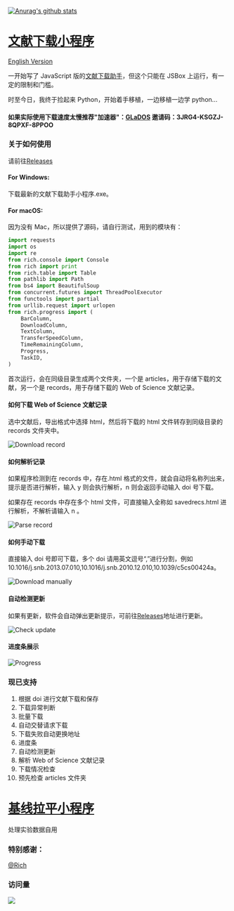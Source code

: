 [![Anurag's github stats](https://github-readme-stats.vercel.app/api?username=evilbutcher)](https://github.com/anuraghazra/github-readme-stats)

# [文献下载小程序](https://github.com/evilbutcher/Python/tree/master/ArticlesHelper)

[English Version](https://github.com/evilbutcher/Python/blob/master/README_EN.md)

一开始写了 JavaScript 版的[文献下载助手](https://github.com/evilbutcher/Code/tree/master/%E6%96%87%E7%8C%AE%E4%B8%8B%E8%BD%BD/%E6%96%87%E7%8C%AE%E4%B8%8B%E8%BD%BD%E5%8A%A9%E6%89%8B)，但这个只能在 JSBox 上运行，有一定的限制和门槛。

时至今日，我终于捡起来 Python，开始着手移植，一边移植一边学 python...

#### 如果实际使用下载速度太慢推荐"加速器"：[GLaDOS](https://github.com/glados-network/GLaDOS) 邀请码：3JRG4-KSGZJ-8QPXF-8PPOO

### 关于如何使用

请前往[Releases](https://github.com/evilbutcher/Python/releases)

#### For Windows:

下载最新的文献下载助手小程序.exe。

#### For macOS:

因为没有 Mac，所以提供了源码，请自行测试，用到的模块有：

```python
import requests
import os
import re
from rich.console import Console
from rich import print
from rich.table import Table
from pathlib import Path
from bs4 import BeautifulSoup
from concurrent.futures import ThreadPoolExecutor
from functools import partial
from urllib.request import urlopen
from rich.progress import (
    BarColumn,
    DownloadColumn,
    TextColumn,
    TransferSpeedColumn,
    TimeRemainingColumn,
    Progress,
    TaskID,
)
```

首次运行，会在同级目录生成两个文件夹，一个是 articles，用于存储下载的文献，另一个是 records，用于存储下载的 Web of Science 文献记录。

#### 如何下载 Web of Science 文献记录

选中文献后，导出格式中选择 html，然后将下载的 html 文件转存到同级目录的 records 文件夹中。

![Download record](https://github.com/evilbutcher/Python/blob/master/ArticlesHelper/How_to_Use/download_record.gif)

#### 如何解析记录

如果程序检测到在 records 中，存在.html 格式的文件，就会自动将名称列出来，提示是否进行解析，输入 y 则会执行解析，n 则会返回手动输入 doi 号下载。

如果存在 records 中存在多个 html 文件，可直接输入全称如 savedrecs.html 进行解析，不解析请输入 n 。

![Parse record](https://github.com/evilbutcher/Python/blob/master/ArticlesHelper/How_to_Use/parse_records.gif)

#### 如何手动下载

直接输入 doi 号即可下载，多个 doi 请用英文逗号“,”进行分割，例如 10.1016/j.snb.2013.07.010,10.1016/j.snb.2010.12.010,10.1039/c5cs00424a。

![Download manually](https://github.com/evilbutcher/Python/blob/master/ArticlesHelper/How_to_Use/download_manually.gif)

#### 自动检测更新

如果有更新，软件会自动弹出更新提示，可前往[Releases](https://github.com/evilbutcher/Python/releases)地址进行更新。

![Check update](https://github.com/evilbutcher/Python/blob/master/ArticlesHelper/How_to_Use/check_update.gif)

#### 进度条展示

![Progress](https://github.com/evilbutcher/Python/blob/master/ArticlesHelper/How_to_Use/progress.jpg)

### 现已支持

1. 根据 doi 进行文献下载和保存
2. 下载异常判断
3. 批量下载
4. 自动交替请求下载
5. 下载失败自动更换地址
6. 进度条
7. 自动检测更新
8. 解析 Web of Science 文献记录
9. 下载情况检查
10. 预先检查 articles 文件夹

# [基线拉平小程序](https://github.com/evilbutcher/Python/blob/master/evanescent)

处理实验数据自用

### 特别感谢：

[@Rich](https://github.com/willmcgugan/rich)

### 访问量

![](http://profile-counter.glitch.me/evilbutcher/count.svg)
